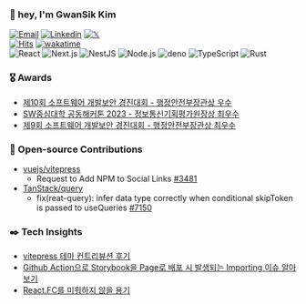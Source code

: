 <!-- profile -->

### 👋 hey, I'm GwanSik Kim

[![Email](https://img.shields.io/badge/iam@gwansik.dev-005FF9?style=flat-square&logo=Mail.Ru&logoColor=white)](mailto:iam@gwansik.dev)
[![Linkedin](https://img.shields.io/badge/GwanSik_Kim-0A66C2?style=flat-square&logo=Linkedin&logoColor=white)](https://www.linkedin.com/in/gwansikk/)
[![𝕏](https://img.shields.io/badge/gwansikk-000000?style=flat-square&logo=x&logoColor=white)](https://twitter.com/gwansikk)  
[![Hits](https://hits.seeyoufarm.com/api/count/incr/badge.svg?url=https%3A%2F%2Fgithub.com%2Fgwansikk&count_bg=%2379C83D&title_bg=%23555555&icon=github.svg&icon_color=%23E7E7E7&title=hits&edge_flat=true)](https://hits.seeyoufarm.com)
[![wakatime](https://wakatime.com/badge/user/018b296e-4cd5-41f2-aa72-2f479353ee2b.svg?style=flat-square)](https://wakatime.com/@018b296e-4cd5-41f2-aa72-2f479353ee2b)  
![React](https://img.shields.io/badge/React-61DAFB?style=flat-square&logo=React&logoColor=black)
![Next.js](https://img.shields.io/badge/Next.js-000000?style=flat-square&logo=Next.js)
![NestJS](https://img.shields.io/badge/NestJS-E0234E?style=flat-square&logo=NestJS)
![Node.js](https://img.shields.io/badge/Node.js-339933?style=flat-square&logo=Node.js&logoColor=white)
![deno](https://img.shields.io/badge/Deno-000000?style=flat-square&logo=deno&logoColor=white)
![TypeScript](https://img.shields.io/badge/TypeScript-3178C6?style=flat-square&logo=TypeScript&logoColor=white)
![Rust](https://img.shields.io/badge/Rust-000000?style=flat-square&logo=Rust&logoColor=white)

<!-- awards -->

### 🎖️ Awards

- [제10회 소프트웨어 개발보안 경진대회 - 행정안전부장관상 우수](https://www.kisa.or.kr/401/form?postSeq=3152&page=1)
- [SW중심대학 공동해커톤 2023 - 정보통신기획평가원장상 최우수](https://www.swuniv.kr/56/?q=YToxOntzOjEyOiJrZXl3b3JkX3R5cGUiO3M6MzoiYWxsIjt9&bmode=view&idx=15247030&t=board)
- [제9회 소프트웨어 개발보안 경진대회 - 행정안전부장관상 최우수](https://www.kisa.or.kr/401/form?postSeq=3152)

<!-- open-source contribution -->

### 🧩 Open-source Contributions

- [vuejs/vitepress](https://github.com/vuejs/vitepress/issues?q=author%3Agwansikk)
  - Request to Add NPM to Social Links [#3481](https://github.com/vuejs/vitepress/issues/3481)
- [TanStack/query](https://github.com/TanStack/query/issues?q=author%3Agwansikk)
  - fix(reat-query): infer data type correctly when conditional skipToken is passed to useQueries [#7150](https://github.com/TanStack/query/pull/7150)

<!-- blog -->

 ### ✒️ Tech Insights

- [vitepress 테마 컨트리뷰션 후기]()
- [Github Action으로 Storybook을 Page로 배포 시 발생되는 Importing 이슈 알아보기]()
- [React.FC를 미워하지 않을 용기]()
